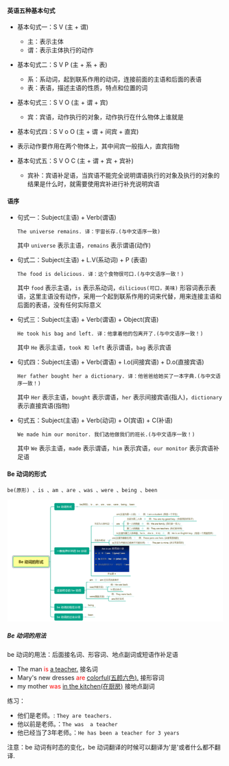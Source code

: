 #### 英语五种基本句式

- 基本句式一：S  V (主 + 谓)
  - 主：表示主体
  - 谓：表示主体执行的动作
- 基本句式二：S  V  P (主 + 系 + 表)
  - 系：系动词，起到联系作用的动词，连接前面的主语和后面的表语
  - 表：表语，描述主语的性质，特点和位置的词
- 基本句式三：S  V  O (主 + 谓 + 宾)
  
  - 宾：宾语，动作执行的对象，动作执行在什么物体上谁就是
- 基本句式四：S  V  o  O (主 + 谓 + 间宾 + 直宾)
  
- 表示动作要作用在两个物体上，其中间宾一般指人，直宾指物
  
- 基本句式五：S  V  O  C (主 + 谓 + 宾 + 宾补)

  - 宾补：宾语补足语，当宾语不能完全说明谓语执行的对象及执行的对象的结果是什么时，就需要使用宾补进行补充说明宾语

#### 语序

  - 句式一：Subject(主语) + Verb(谓语)

    `The universe remains. 译：宇宙长存.(与中文语序一致)`

    其中 `universe` 表示主语，`remains` 表示谓语(动作)

  - 句式二：Subject(主语) + L.V(系动词) + P (表语)

    `The food is delicious. 译：这个食物很可口.(与中文语序一致！)` 

    其中 `food` 表示主语，`is` 表示系动词，`dilicious(可口，美味)` 形容词表示表语，这里主语没有动作，采用一个起到联系作用的词来代替，用来连接主语和后面的表语，没有任何实际意义

  - 句式三：Subject(主语) + Verb(谓语) + Object(宾语)

    `He took his bag and left. 译：他拿着他的包离开了.(与中文语序一致！)`

    其中 `He` 表示主语，`took 和 left` 表示谓语，`bag` 表示宾语

- 句式四：Subject(主语) + Verb(谓语) + I.o(间接宾语) + D.o(直接宾语)

  `Her father bought her a dictionary. 译：他爸爸给她买了一本字典.(与中文语序一致！)`

  其中 `Her` 表示主语，`bought` 表示谓语，`her` 表示间接宾语(指人)，`dictionary` 表示直接宾语(指物)

- 句式五：Subject(主语) + Verb(动词) + O(宾语) + C(补语)

  `We made him our monitor. 我们选他做我们的班长.(与中文语序一致！)`

  其中 `We` 表示主语，`made` 表示谓语，`him` 表示宾语，`our monitor` 表示宾语补足语

#### Be 动词的形式

`be(原形) 、is 、am 、are 、was 、were 、being 、been `

![image-20200406125717546](../assert/image-20200406125717546.png)

##### Be 动词的用法

be 动词的用法：后面接名词、形容词、地点副词或短语作补足语

- The man <font color=red>is</font> <u>a teacher.</u> 接名词
- Mary's new dresses <font color=red>are</font> <u>colorful(五颜六色).</u> 接形容词 
- my mother <font color=red>was</font> <u>in the kitchen(在厨房)</u> 接地点副词

练习：

- 他们是老师。: `They are teachers.`
- 他以前是老师。：`The was  a teacher`
- 他已经当了3年老师。：`He has been a teacher for 3 years`

注意：be 动词有时态的变化，be 动词翻译的时候可以翻译为'是'或者什么都不翻译.